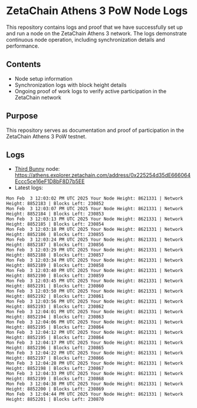 # ZetaChain Athens 3 PoW Node Logs
This repository contains logs and proof that we have successfully set up and run a node on the ZetaChain Athens 3 network. The logs demonstrate continuous node operation, including synchronization details and performance.

## Contents
- Node setup information
- Synchronization logs with block height details
- Ongoing proof of work logs to verify active participation in the ZetaChain network

## Purpose
This repository serves as documentation and proof of participation in the ZetaChain Athens 3 PoW testnet.

## Logs

- [Third Bunny](https://thirdbunny.xyz/) node: https://athens.explorer.zetachain.com/address/0x225254d35dE666064Eccc5ce16eF1D8bF8D7b5EE
- Latest logs:
```
Mon Feb  3 12:03:02 PM UTC 2025 Your Node Height: 8621331 | Network Height: 8852183 | Blocks Left: 230852
Mon Feb  3 12:03:07 PM UTC 2025 Your Node Height: 8621331 | Network Height: 8852184 | Blocks Left: 230853
Mon Feb  3 12:03:13 PM UTC 2025 Your Node Height: 8621331 | Network Height: 8852185 | Blocks Left: 230854
Mon Feb  3 12:03:18 PM UTC 2025 Your Node Height: 8621331 | Network Height: 8852186 | Blocks Left: 230855
Mon Feb  3 12:03:24 PM UTC 2025 Your Node Height: 8621331 | Network Height: 8852187 | Blocks Left: 230856
Mon Feb  3 12:03:29 PM UTC 2025 Your Node Height: 8621331 | Network Height: 8852188 | Blocks Left: 230857
Mon Feb  3 12:03:34 PM UTC 2025 Your Node Height: 8621331 | Network Height: 8852189 | Blocks Left: 230858
Mon Feb  3 12:03:40 PM UTC 2025 Your Node Height: 8621331 | Network Height: 8852190 | Blocks Left: 230859
Mon Feb  3 12:03:45 PM UTC 2025 Your Node Height: 8621331 | Network Height: 8852191 | Blocks Left: 230860
Mon Feb  3 12:03:50 PM UTC 2025 Your Node Height: 8621331 | Network Height: 8852192 | Blocks Left: 230861
Mon Feb  3 12:03:56 PM UTC 2025 Your Node Height: 8621331 | Network Height: 8852193 | Blocks Left: 230862
Mon Feb  3 12:04:01 PM UTC 2025 Your Node Height: 8621331 | Network Height: 8852194 | Blocks Left: 230863
Mon Feb  3 12:04:06 PM UTC 2025 Your Node Height: 8621331 | Network Height: 8852195 | Blocks Left: 230864
Mon Feb  3 12:04:12 PM UTC 2025 Your Node Height: 8621331 | Network Height: 8852195 | Blocks Left: 230864
Mon Feb  3 12:04:17 PM UTC 2025 Your Node Height: 8621331 | Network Height: 8852196 | Blocks Left: 230865
Mon Feb  3 12:04:22 PM UTC 2025 Your Node Height: 8621331 | Network Height: 8852197 | Blocks Left: 230866
Mon Feb  3 12:04:28 PM UTC 2025 Your Node Height: 8621331 | Network Height: 8852198 | Blocks Left: 230867
Mon Feb  3 12:04:33 PM UTC 2025 Your Node Height: 8621331 | Network Height: 8852199 | Blocks Left: 230868
Mon Feb  3 12:04:38 PM UTC 2025 Your Node Height: 8621331 | Network Height: 8852200 | Blocks Left: 230869
Mon Feb  3 12:04:44 PM UTC 2025 Your Node Height: 8621331 | Network Height: 8852201 | Blocks Left: 230870
```
